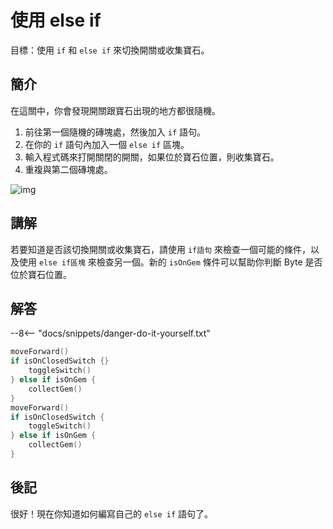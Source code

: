 # 使用 else if

目標：使用 `if` 和 `else if` 來切換開關或收集寶石。

## 簡介

在這關中，你會發現開關跟寶石出現的地方都很隨機。

1. 前往第一個隨機的磚塊處，然後加入 `if` 語句。
2. 在你的 `if` 語句內加入一個 `else if` 區塊。
3. 輸入程式碼來打開關閉的開關，如果位於寶石位置，則收集寶石。
4. 重複與第二個磚塊處。

![img](https://imagedelivery.net/cdkaXPuFls5qlrh3GM4hfA/87e81b4e-538f-46aa-dbd7-0db02bb8e000/public)

## 講解

若要知道是否該切換開關或收集寶石，請使用 `if語句` 來檢查一個可能的條件，以及使用 `else if區塊` 來檢查另一個。新的 `isOnGem` 條件可以幫助你判斷 Byte 是否位於寶石位置。

## 解答

--8<-- "docs/snippets/danger-do-it-yourself.txt"

```swift linenums="1"
moveForward()
if isOnClosedSwitch {}
    toggleSwitch()
} else if isOnGem {
    collectGem()
}
moveForward()
if isOnClosedSwitch {
    toggleSwitch()
} else if isOnGem {
    collectGem()
}
```

## 後記

很好！現在你知道如何編寫自己的 `else if` 語句了。
